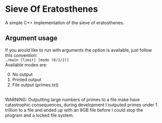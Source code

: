 # Sieve Of Eratosthenes
A simple C++ implementation of the sieve of eratosthenes.
## Argument usage
If you would like to run with arguments the option is available, just follow this convention:<br />
`./main [limit] [mode (0/1/2)]`<br />
Available modes are:
<ol start="0">
  <li>No output</li>
  <li>Printed output</li>
  <li>File output (primes.txt)</li>
</ol><br />
WARNING: Outputting large numbers of primes to a file make have catastrophic consequences, during development I outputed primes under 1 trillion to a file and ended up with an 8GB file before I could stop the program and a locked file system.
